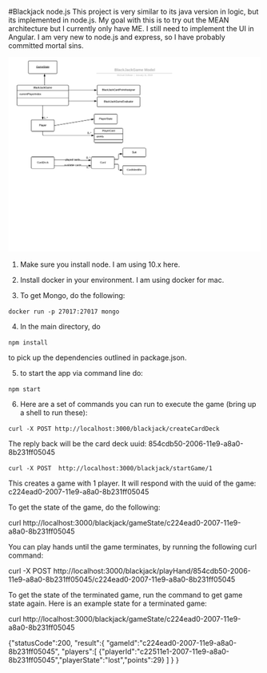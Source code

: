 #Blackjack node.js
This project is very similar to its java version in logic, but its implemented in node.js. My goal with this is to
try out the MEAN architecture but I currently only have ME. I still need to implement the UI in Angular. I am
very new to node.js and express, so I have probably committed mortal sins. 

![](images/BlackJackGameModel.png)

1) Make sure you install node. I am using 10.x here.

2) Install docker in your environment. I am using docker for mac.

3) To get Mongo, do the following:

```docker run -p 27017:27017 mongo```

4) In the main directory, do

```npm install```

to pick up the dependencies outlined in package.json.

5) to start the app via command line do:

```npm start```

6) Here are a set of commands you can run to execute the game (bring up a shell to run these):


```curl -X POST http://localhost:3000/blackjack/createCardDeck```

The reply back will be the card deck uuid: 854cdb50-2006-11e9-a8a0-8b231ff05045

```curl -X POST  http://localhost:3000/blackjack/startGame/1```

This creates a game with 1 player. It will respond with the uuid of the game:
c224ead0-2007-11e9-a8a0-8b231ff05045

To get the state of the game, do the following:

curl http://localhost:3000/blackjack/gameState/c224ead0-2007-11e9-a8a0-8b231ff05045


You can play hands until the game terminates, by running the following curl command:

curl -X POST http://localhost:3000/blackjack/playHand/854cdb50-2006-11e9-a8a0-8b231ff05045/c224ead0-2007-11e9-a8a0-8b231ff05045

To get the state of the terminated game, run the command to get game state again. Here is an
example state for a terminated game:

curl http://localhost:3000/blackjack/gameState/c224ead0-2007-11e9-a8a0-8b231ff05045

{"statusCode":200,
 "result":{
    "gameId":"c224ead0-2007-11e9-a8a0-8b231ff05045",
    "players":[
    {"playerId":"c22511e1-2007-11e9-a8a0-8b231ff05045","playerState":"lost","points":29}
    ]
  }
 }
    

